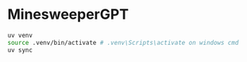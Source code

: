 # MinesweeperGPT

```bash
uv venv
source .venv/bin/activate # .venv\Scripts\activate on windows cmd
uv sync
```